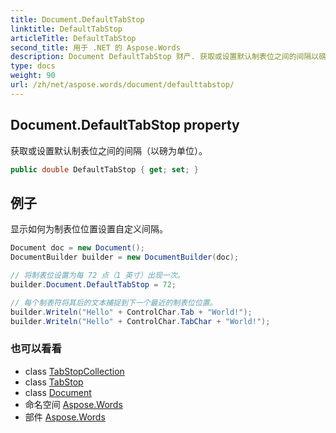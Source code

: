 ```yaml
---
title: Document.DefaultTabStop
linktitle: DefaultTabStop
articleTitle: DefaultTabStop
second_title: 用于 .NET 的 Aspose.Words
description: Document DefaultTabStop 财产. 获取或设置默认制表位之间的间隔以磅为单位 在 C#.
type: docs
weight: 90
url: /zh/net/aspose.words/document/defaulttabstop/
---
```

## Document.DefaultTabStop property

获取或设置默认制表位之间的间隔（以磅为单位）。

```csharp
public double DefaultTabStop { get; set; }
```

## 例子

显示如何为制表位位置设置自定义间隔。

```csharp
Document doc = new Document();
DocumentBuilder builder = new DocumentBuilder(doc);

// 将制表位设置为每 72 点（1 英寸）出现一次。
builder.Document.DefaultTabStop = 72;

// 每个制表符将其后的文本捕捉到下一个最近的制表位位置。
builder.Writeln("Hello" + ControlChar.Tab + "World!");
builder.Writeln("Hello" + ControlChar.TabChar + "World!");
```

### 也可以看看

* class [TabStopCollection](../../tabstopcollection/)
* class [TabStop](../../tabstop/)
* class [Document](../)
* 命名空间 [Aspose.Words](../../../aspose.words/)
* 部件 [Aspose.Words](../../../)
